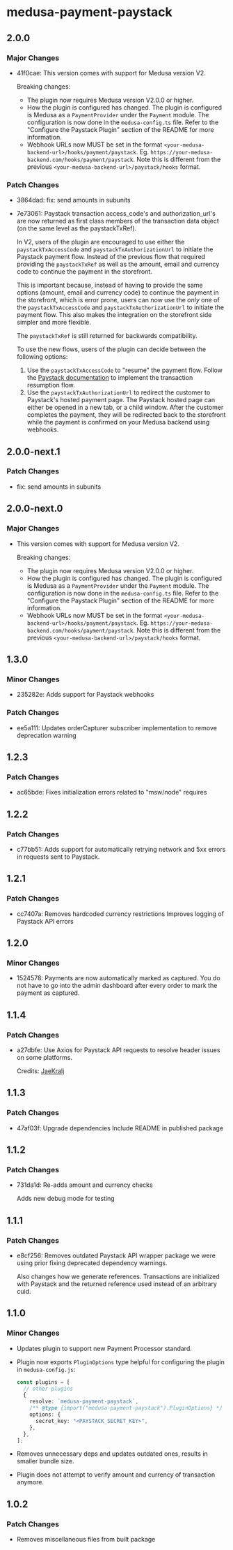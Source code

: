 # medusa-payment-paystack

## 2.0.0

### Major Changes

- 41f0cae: This version comes with support for Medusa version V2.

  Breaking changes:

  - The plugin now requires Medusa version V2.0.0 or higher.
  - How the plugin is configured has changed. The plugin is configured is Medusa as a `PaymentProvider` under the `Payment` module. The configuration is now done in the `medusa-config.ts` file. Refer to the "Configure the Paystack Plugin" section of the README for more information.
  - Webhook URLs now MUST be set in the format `<your-medusa-backend-url>/hooks/payment/paystack`. Eg. `https://your-medusa-backend.com/hooks/payment/paystack`. Note this is different from the previous `<your-medusa-backend-url>/paystack/hooks` format.

### Patch Changes

- 3864dad: fix: send amounts in subunits
- 7e73061: Paystack transaction access_code's and authorization_url's are now returned as first class members of the transaction data object (on the same level as the paystackTxRef).

  In V2, users of the plugin are encouraged to use either the `paystackTxAccessCode` and `paystackTxAuthorizationUrl` to initiate the Paystack payment flow. Instead of the previous flow that required providing the `paystackTxRef` as well as the amount, email and currency code to continue the payment in the storefront.

  This is important because, instead of having to provide the same options (amount, email and currency code) to continue the payment in the storefront, which is error prone, users can now use the _only_ one of the `paystackTxAccessCode` and `paystackTxAuthorizationUrl` to initiate the payment flow. This also makes the integration on the storefront side simpler and more flexible.

  The `paystackTxRef` is still returned for backwards compatibility.

  To use the new flows, users of the plugin can decide between the following options:

  1. Use the `paystackTxAccessCode` to "resume" the payment flow. Follow the [Paystack documentation](https://paystack.com/docs/developer-tools/inlinejs/#resume-transaction) to implement the transaction resumption flow.
  2. Use the `paystackTxAuthorizationUrl` to redirect the customer to Paystack's hosted payment page. The Paystack hosted page can either be opened in a new tab, or a child window. After the customer completes the payment, they will be redirected back to the storefront while the payment is confirmed on your Medusa backend using webhooks.

## 2.0.0-next.1

### Patch Changes

- fix: send amounts in subunits

## 2.0.0-next.0

### Major Changes

- This version comes with support for Medusa version V2.

  Breaking changes:

  - The plugin now requires Medusa version V2.0.0 or higher.
  - How the plugin is configured has changed. The plugin is configured is Medusa as a `PaymentProvider` under the `Payment` module. The configuration is now done in the `medusa-config.ts` file. Refer to the "Configure the Paystack Plugin" section of the README for more information.
  - Webhook URLs now MUST be set in the format `<your-medusa-backend-url>/hooks/payment/paystack`. Eg. `https://your-medusa-backend.com/hooks/payment/paystack`. Note this is different from the previous `<your-medusa-backend-url>/paystack/hooks` format.

## 1.3.0

### Minor Changes

- 235282e: Adds support for Paystack webhooks

### Patch Changes

- ee5a111: Updates orderCapturer subscriber implementation to remove deprecation warning

## 1.2.3

### Patch Changes

- ac65bde: Fixes initialization errors related to "msw/node" requires

## 1.2.2

### Patch Changes

- c77bb51: Adds support for automatically retrying network and 5xx errors in requests sent to Paystack.

## 1.2.1

### Patch Changes

- cc7407a: Removes hardcoded currency restrictions
  Improves logging of Paystack API errors

## 1.2.0

### Minor Changes

- 1524578: Payments are now automatically marked as captured. You do not have to go into the admin dashboard after every order to mark the payment as captured.

## 1.1.4

### Patch Changes

- a27dbfe: Use Axios for Paystack API requests to resolve header issues on some platforms.

  Credits: [JaeKralj](https://github.com/JaeKralj)

## 1.1.3

### Patch Changes

- 47af03f: Upgrade dependencies
  Include README in published package

## 1.1.2

### Patch Changes

- 731da1d: Re-adds amount and currency checks

  Adds new debug mode for testing

## 1.1.1

### Patch Changes

- e8cf256: Removes outdated Paystack API wrapper package we were using prior fixing deprecated dependency warnings.

  Also changes how we generate references. Transactions are initialized with Paystack and the returned reference used instead of an arbitrary cuid.

## 1.1.0

### Minor Changes

- Updates plugin to support new Payment Processor standard.

- Plugin now exports `PluginOptions` type helpful for configuring the plugin in `medusa-config.js`:

  ```ts
  const plugins = [
    // other plugins
    {
      resolve: `medusa-payment-paystack`,
      /** @type {import("medusa-payment-paystack").PluginOptions} */
      options: {
        secret_key: "<PAYSTACK_SECRET_KEY>",
      },
    },
  ];
  ```

- Removes unnecessary deps and updates outdated ones, results in smaller bundle size.

- Plugin does not attempt to verify amount and currency of transaction anymore.

## 1.0.2

### Patch Changes

- Removes miscellaneous files from built package

```

```
